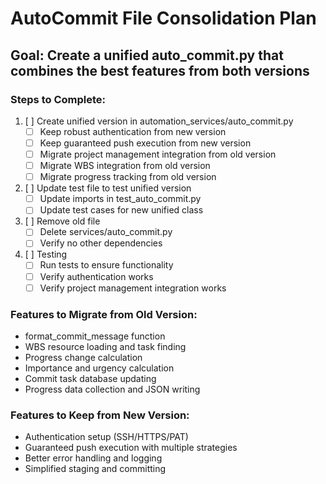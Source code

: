 # AutoCommit File Consolidation Plan

## Goal: Create a unified auto_commit.py that combines the best features from both versions

### Steps to Complete:

1. [ ] Create unified version in automation_services/auto_commit.py
   - [ ] Keep robust authentication from new version
   - [ ] Keep guaranteed push execution from new version
   - [ ] Migrate project management integration from old version
   - [ ] Migrate WBS integration from old version
   - [ ] Migrate progress tracking from old version

2. [ ] Update test file to test unified version
   - [ ] Update imports in test_auto_commit.py
   - [ ] Update test cases for new unified class

3. [ ] Remove old file
   - [ ] Delete services/auto_commit.py
   - [ ] Verify no other dependencies

4. [ ] Testing
   - [ ] Run tests to ensure functionality
   - [ ] Verify authentication works
   - [ ] Verify project management integration works

### Features to Migrate from Old Version:
- format_commit_message function
- WBS resource loading and task finding
- Progress change calculation
- Importance and urgency calculation
- Commit task database updating
- Progress data collection and JSON writing

### Features to Keep from New Version:
- Authentication setup (SSH/HTTPS/PAT)
- Guaranteed push execution with multiple strategies
- Better error handling and logging
- Simplified staging and committing
